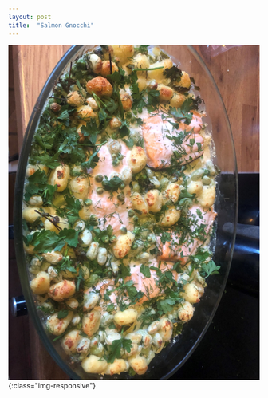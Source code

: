 ```yaml
---
layout: post
title:  "Salmon Gnocchi"
---
```


![image-title-here](/assets/images/gnocchi_salmon.jpg){:class="img-responsive"}
